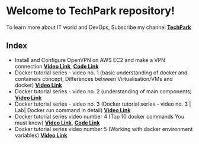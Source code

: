 # Welcome to TechPark repository!

To learn more about IT world and DevOps, Subscribe my channel [**TechPark**](https://www.youtube.com/channel/UClM-3NJDYp8GKMlQ0tgIjUg) 

 

## Index

- Install and Configure OpenVPN on AWS EC2 and make a VPN connection
 [**Video Link**](https://www.youtube.com/channel/UClM-3NJDYp8GKMlQ0tgIjUg),  [**Code Link**](https://github.com/techparkslab/techpark/blob/main/openvpn.md)
 - Docker tutorial series - video no. 1  (basic understanding of docker and containers concept,
Differences between Virtualisation/VMs and docker)
[**Video Link**](https://www.youtube.com/watch?v=43SuPYqk-eo)
- Docker tutorial series - video no. 2 (understanding of main components)
 [**Video Link**](https://www.youtube.com/watch?v=ON9by9zU6h0&t=7s)
- Docker tutorial series - video no. 3 (Docker tutorial series - video no. 3 | Lab| Docker run command in detail)
 [**Video Link**](https://www.youtube.com/watch?v=bKTyniZyHBI)
- Docker tutorial series video number 4 (Top 10 docker commands You must know) 
 [**Video Link**](https://youtu.be/vSMd1uqc2RU),   [**Code Link**](https://github.com/techparkslab/techpark/blob/main/Docker_10_usefull_commands.md)
- Docker tutorial series video number 5 (Working with docker environment variables) 
 [**Video Link**](https://www.youtube.com/watch?v=ioqHKXjPFMA)
